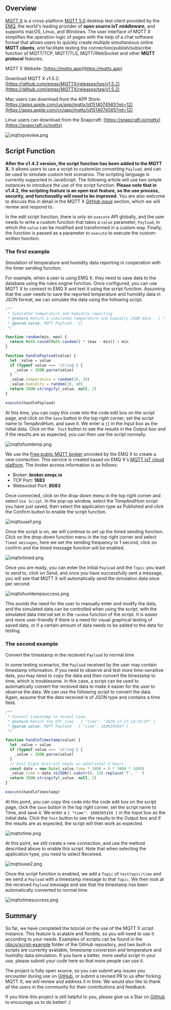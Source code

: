 
## Overview

[MQTT X](https://mqttx.app) is a cross-platform [MQTT 5.0](https://www.emqx.com/en/mqtt/mqtt5) desktop test client provided by the [EMQ](https://www.emqx.com/en), the world's leading provider of **open source IoT middleware**, and supports macOS, Linux, and Windows. The user interface of MQTT X simplifies the operation logic of pages with the help of a chat software format that allows users to quickly create multiple simultaneous online **MQTT clients**, and facilitate testing the connection/publish/subscribe function of MQTT/TCP, MQTT/TLS, MQTT/WebSocket and other **MQTT protocol** features.

MQTT X Website: [https://mqttx.app](https://mqttx.app)

Download MQTT X v1.5.2: [https://github.com/emqx/MQTTX/releases/tag/v1.5.2](https://github.com/emqx/MQTTX/releases/tag/v1.5.2)

Mac users can download from the APP Store: [https://apps.apple.com/us/app/mqttx/id1514074565?mt=12](https://apps.apple.com/cn/app/mqttx/id1514074565?mt=12)

Linux users can download from the Snapcraft: [https://snapcraft.io/mqttx](https://snapcraft.io/mqttx)

![mqttxpreview.png](https://static.emqx.net/images/fdeeaa3093e114157fdbf46fd18bcd32.png)

## Script Function 

**After the v1.4.2 version, the script function has been added to the MQTT X.** It allows users to use a script to customize converting `Payload`, and can be used to simulate custom test scenarios. The scripting language is currently supported in JavaScript. The following article will use two simple instances to introduce the use of the script function. **Please note that in v1.4.2, the scripting feature is an open test feature, so the use process, security, and functionality will need to be improved.** You are also welcome to discuss this in detail in the MQTT X [GitHub issue](https://github.com/emqx/MQTTX/issues) section, which we will review and respond to.

In the edit script function, there is only an `execute` API globally, and the user needs to write a custom function that takes a `value` parameter, `Payload`, in which the `value` can be modified and transformed in a custom way. Finally, the function is passed as a parameter to `execute` to execute the custom-written function.

### The first example

Simulation of temperature and humidity data reporting in cooperation with the timer sending function.

For example,  when a user is using EMQ X, they need to save data to the database using the rules engine function. Once configured, you can use MQTT X to connect to EMQ X and test it using the script function. Assuming that the user needs to save the reported temperature and humidity data in JSON format, we can simulate the data using the following script.

```javascript
/**
 * Simulated temperature and humidity reporting
 * @return Return a simulated temperature and humidity JSON data - { "temperature": 23, "humidity": 40 }
 * @param value, MQTT Payload - {}
 */

function random(min, max) {
  return Math.round(Math.random() * (max - min)) + min
}

function handlePayload(value) {
  let _value = value
  if (typeof value === 'string') {
    _value = JSON.parse(value)
  }
  _value.temperature = random(10, 30)
  _value.humidity = random(20, 40)
  return JSON.stringify(_value, null, 2)
}

execute(handlePayload)
```

At this time, you can copy this code into the code edit box on the script page, and click on the `Save` button in the top right corner, set the script name to TempAndHum, and save it. We enter a `{}` in the Input box as the initial data. Click on the ` Test` button to see the results in the Output box and if the results are as expected, you can then use the script normally.

![mqttxhumtemp.png](https://static.emqx.net/images/e8c56a968c89ae76bb6fb684ca73027b.png)

We use the [Free public MQTT broker](https://www.emqx.com/en/mqtt/public-mqtt5-broker) provided by the EMQ X to create a new connection. This service is created based on EMQ X's [MQTT IoT cloud platform](https://www.emqx.com/en/cloud). The broker access information is as follows:

- Broker: **broker.emqx.io**
- TCP Port: **1883**
- Websocket Port: **8083**

Once connected, click on the drop-down menu in the top right corner and select `Use Script`. In the pop-up window, select the TempAndHum script you have just saved, then select the application type as Published and click the Confirm button to enable the script function.

![mqttxuse1.png](https://static.emqx.net/images/0cdc5685eec2832049534beaf258fa57.png)

Once the script is on, we will continue to set up the timed sending function. Click on the drop-down function menu in the top right corner and select `Timed messages`, here we set the sending frequency to 1 second, click on confirm and the timed message function will be enabled.

![mqttxtimed.png](https://static.emqx.net/images/8cf5eaf54e3ab5596c03500012463cd7.png)

Once you are ready, you can enter the initial `Payload` and the `Topic` you want to send to, click on Send, and once you have successfully sent a message, you will see that MQTT X will automatically send the simulation data once per second.

![mqttxhumtempsuccess.png](https://static.emqx.net/images/695bfda6171514106492d3543d884686.png)

This avoids the need for the user to manually enter and modify the data, and the simulated data can be controlled when using the script, with the simulated data interval set in the `random` function of the script. It is easier and more user-friendly if there is a need for visual graphical testing of saved data, or if a certain amount of data needs to be added to the data for testing.

### The second example

Convert the timestamp in the recieved `Payload` to normal time

In some testing scenarios, the `Payload` received by the user may contain timestamp information. If you need to observe and test more time-sensitive data, you may need to copy the data and then convert the timestamp to time, which is troublesome. In this case, a script can be used to automatically convert the received data to make it easier for the user to observe the data. We can use the following script to convert the data. Again, assume that the data received is of JSON type and contains a time field.

```javascript
/**
 * Convert timestamp to normal time.
 * @return Return the UTC time - { "time": "2020-12-17 14:18:07" }
 * @param value, MQTT Payload - { "time": 1608185887 }
 */

function handleTimestamp(value) {
  let _value = value
  if (typeof value === 'string') {
    _value = JSON.parse(value)
  }
  // East Eight District needs an additional 8 hours
  const date = new Date(_value.time * 1000 + 8 * 3600 * 1000)
  _value.time = date.toJSON().substr(0, 19).replace('T', ' ')
  return JSON.stringify(_value, null, 2)
}

execute(handleTimestamp)
```

At this point, you can copy this code into the code edit box on the script page, click the `Save` button in the top right corner, set the script name to Time, and save it. We enter a `{ "time": 1608365158 }` in the Input box as the initial data. Click the `Test` button to see the results in the Output box and if the results are as expected, the script will then work as expected.

![mqttxtime.png](https://static.emqx.net/images/145b3c4b24a42bd52f44923fb0e272f9.png)

At this point, we still create a new connection, and use the method described above to enable this script. Note that when selecting the application type, you need to select Received.

![mqttxuse2.png](https://static.emqx.net/images/0d3d705ee8a79eecb483cb30ecd15c71.png)

Once the script function is enabled, we add a `Topic` of `testtopic/time` and we send a `Payload` with a timestamp message to that `Topic`. We then look at the received `Payload` message and see that the timestamp has been automatically converted to normal time.

![mqttxtimesuccess.png](https://static.emqx.net/images/eee40a6a899c8c9912ee55ae9efbd56b.png)

## Summary

So far, we have completed the tutorial on the use of the MQTT X script instance. This feature is scalable and flexible, so you will need to use it according to your needs. Examples of scripts can be found in the [/docs/script-example](https://github.com/emqx/MQTTX/tree/master/docs/script-example) folder of the GitHub repository, and two built-in scripts are currently available, timestamp conversion and temperature and humidity data simulation. If you have a better, more useful script in your use, please submit your code here so that more people can use it.

The project is fully open source, so you can submit any issues you encounter during use on [GitHub](https://github.com/emqx/MQTTX/issues?q=is%3Aissue+is%3Aopen+sort%3Aupdated-desc), or submit a revised PR to us after forking MQTT X, we will review and address it in time. We would also like to thank all the users in the community for their contributions and feedback.

If you think this project is still helpful to you, please give us a Star on [GitHub](https://github.com/emqx/MQTTX) to encourage us to do better! :)